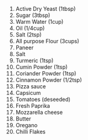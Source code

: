 1. Active Dry Yeast (1tbsp)
2. Sugar (3tbsp)
3. Warm Water (1cup)
4. Oil (1/4cup)
5. Salt (2tsp)
6. All purpose Flour (3cups)
7. Paneer
8. Salt
9. Turmeric (1tsp)
10. Cumin Powder (1tsp)
11. Coriander Powder (1tsp)
12. Cinnamon Powder (1/2tsp)
13. Pizza sauce
14. Capsicum
15. Tomatoes (deseeded)
16. Fresh Paprika
17. Mozzarella cheese
18. Butter
19. Oregano
20. Chilli Flakes